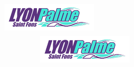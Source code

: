 ![Logo LyonPalme](/Forms/Images/logo.png)
<p align="center">
  <img src="/Forms/Images/logo.png" />
</p>
